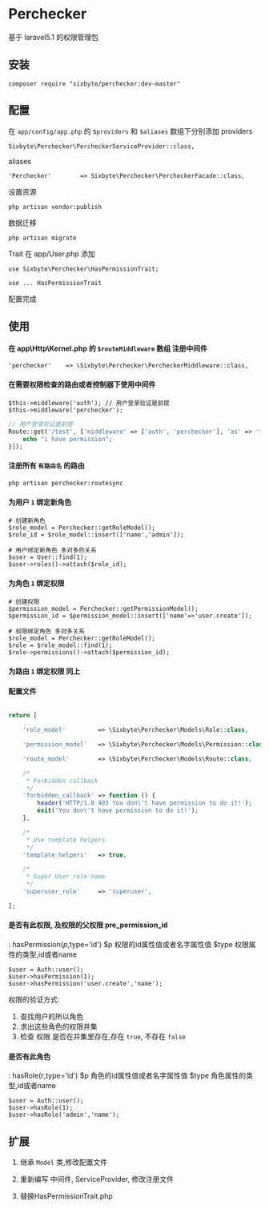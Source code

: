 # Perchecker

基于 laravel5.1 的权限管理包

## 安装

```shell
composer require "sixbyte/perchecker:dev-master"
```

## 配置

在 `app/config/app.php` 的 `$providers` 和 `$aliases` 数组下分别添加
providers
```php=
Sixbyte\Perchecker\PercheckerServiceProvider::class,
```

aliases
```php=
'Perchecker'        => Sixbyte\Perchecker\PercheckerFacade::class,
```

设置资源
```shell
php artisan vendor:publish
```

数据迁移
```shell
php artisan migrate
```

Trait 在 app/User.php 添加
```php=
use Sixbyte\Perchecker\HasPermissionTrait;
```

```php=
use ... HasPermissionTrait
```
配置完成



## 使用

#### 在 app\Http\Kernel.php 的 `$routeMiddleware` 数组 注册中间件
```
'perchecker'    => \Sixbyte\Perchecker\PercheckerMiddleware::class,
```

#### 在需要权限检查的路由或者控制器下使用中间件
```php=
$this->middleware('auth'); // 用户登录验证是前提
$this->middleware('perchecker');
```

```php
// 用户登录验证是前提
Route::get('/test', ['middleware' => ['auth', 'perchecker'], 'as' => 'test', function () {
    echo "i have permission";
}]);
```

#### 注册所有 `有路由名` 的路由
```shell
php artisan perchecker:routesync
```

#### 为用户 `1` 绑定新角色
```php=
# 创建新角色
$role_model = Perchecker::getRoleModel();
$role_id = $role_model::insert(['name','admin']);

# 用户绑定新角色 多对多的关系
$user = User::find(1);
$user->roles()->attach($role_id);
```

#### 为角色 `1` 绑定权限
```php=
# 创建权限
$permission_model = Perchecker::getPermissionModel();
$permission_id = $permission_model::insert(['name'=>'user.create']);

# 权限绑定角色 多对多关系
$role_model = Perchecker::getRoleModel();
$role = $role_model::find(1);
$role->permissions()->attach($permission_id);

```

#### 为路由 `1` 绑定权限 同上


#### 配置文件
```php

return [

    'role_model'         => \Sixbyte\Perchecker\Models\Role::class,

    'permission_model'   => \Sixbyte\Perchecker\Models\Permission::class,

    'route_model'        => \Sixbyte\Perchecker\Models\Route::class,

    /*
     * Forbidden callback
     */
    'forbidden_callback' => function () {
        header('HTTP/1.0 403 You don\'t have permission to do it!');
        exit('You don\'t have permission to do it!');
    },

    /*
     * Use template helpers
     */
    'template_helpers'   => true,

    /*
     * Super User role name
     */
    'superuser_role'     => 'superuser',

];
```

#### 是否有此权限, 及权限的父权限 pre_permission_id

: hasPermission($p,$type='id')
$p 权限的id属性值或者名字属性值
$type 权限属性的类型,id或者name

```php=
$user = Auth::user();
$user->hasPermission(1);
$user->hasPermission('user.create','name');
```
权限的验证方式:
1. 查找用户的所以角色
2. 求出这些角色的权限并集
3. 检查 权限 是否在并集里存在,存在 `true`, 不存在 `false`

#### 是否有此角色

: hasRole($r,$type='id')
$p 角色的id属性值或者名字属性值
$type 角色属性的类型,id或者name

```php=
$user = Auth::user();
$user->hasRole(1);
$user->hasRole('admin','name');
```

## 扩展

1. 继承 `Model` 类,修改配置文件

2. 重新编写 中间件, ServiceProvider, 修改注册文件

3. 替换HasPermissionTrait.php